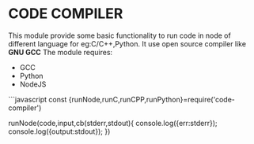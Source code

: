 <h1>CODE COMPILER</h1>
This module provide some basic functionality to run code in node of different language for eg:C/C++,Python.
It use open source compiler like <b>GNU GCC</b>
The module requires:
<ul>
<li>GCC</li>
<li>Python</li>
<li>NodeJS</li>
</ul>
```javascript
const {runNode,runC,runCPP,runPython}=require('code-compiler')

runNode(code,input,cb(stderr,stdout){
 console.log({err:stderr});
 console.log({output:stdout});
})
```